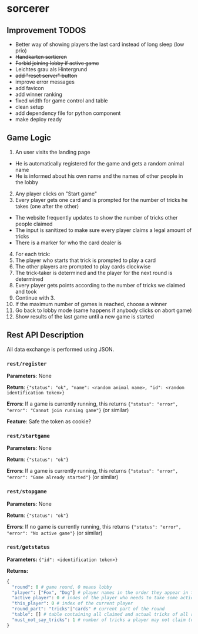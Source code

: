# sorcerer

## Improvement TODOS

- Better way of showing players the last card instead of long sleep (low prio)
- ~~Handkarten sortieren~~
- ~~Forbid joining lobby if active game~~
- Leichtes grau als Hintergrund
- ~~add "reset server" button~~
- improve error messages
- add favicon
- add winner ranking
- fixed width for game control and table
- clean setup
- add dependency file for python component
- make deploy ready

## Game Logic

1. An user visits the landing page
  - He is automatically registered for the game and gets a random animal name
  - He is informed about his own name and the names of other people in the lobby
2. Any player clicks on "Start game"
3. Every player gets one card and is prompted for the number of tricks he takes (one after the other)
  - The website frequently updates to show the number of tricks other people claimed
  - The input is sanitized to make sure every player claims a legal amount of tricks
  - There is a marker for who the card dealer is
4. For each trick:
  1. The player who starts that trick is prompted to play a card
  2. The other players are prompted to play cards clockwise
  3. The trick-taker is determined and the player for the next round is determined
5. Every player gets points according to the number of tricks we claimed and took
6. Continue with 3.
7. If the maximum number of games is reached, choose a winner
8. Go back to lobby mode (same happens if anybody clicks on abort game)
9. Show results of the last game until a new game is started

## Rest API Description

All data exchange is performed using JSON.

### `rest/register`

**Parameters**: None

**Return**: `{"status": "ok", "name": <random animal name>, "id": <random identification token>}`

**Errors**: If a game is currently running, this returns `{"status": "error", "error": "Cannot join running game"}` (or similar)

**Feature**: Safe the token as cookie?

### `rest/startgame`

**Parameters**: None

**Return**: `{"status": "ok"}`

**Errors**: If a game is currently running, this returns `{"status": "error", "error": "Game already started"}` (or similar)

### `rest/stopgame`

**Parameters**: None

**Return**: `{"status": "ok"}`

**Errors**: If no game is currently running, this returns `{"status": "error", "error": "No active game"}` (or similar)

### `rest/getstatus`

**Parameters:** `{"id": <identification token>}`

**Returns:**

```python
{
  "round": 0 # game round, 0 means lobby
  "player": ["Fox", "Dog"] # player names in the order they appear in the table and in the order they take their turns
  "active_player": 0 # indes of the player who needs to take some action (claiming tricks/playing cards)
  "this_player": 0 # index of the current player
  "round_part": "tricks"|"cards" # current part of the round
  "table": [] # table containing all claimed and actual tricks of all rounds (see below for details)
  "must_not_say_tricks": 1 # number of tricks a player may not claim (or -1 if no limit/not applicable)
}
```
